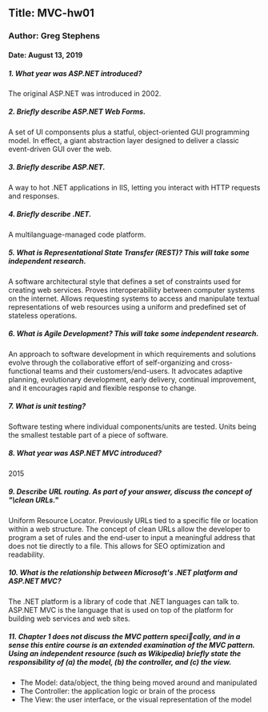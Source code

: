## Title: MVC-hw01
### Author: Greg Stephens
#### Date: August 13, 2019



##### 1. What year was ASP.NET introduced?
The original ASP.NET was introduced in 2002.
##### 2. Briefly describe ASP.NET Web Forms.
A set of UI componsents plus a statful, object-oriented GUI programming model. In effect, a giant abstraction layer designed to deliver a classic event-driven GUI over the web.

##### 3. Briefly describe ASP.NET.
A way to hot .NET applications in IIS, letting you interact with HTTP requests and responses.

##### 4. Briefly describe .NET.
A multilanguage-managed code platform.

##### 5. What is Representational State Transfer (REST)? This will take some independent research.
A software architectural style that defines a set of constraints used for creating web services. Proves interoperabiliity between computer systems on the internet. Allows requesting systems to access and manipulate textual representations of web resources using a uniform and predefined set of stateless operations.

##### 6. What is Agile Development? This will take some independent research.
An approach to software development in which requirements and solutions evolve through the collaborative effort of self-organizing and cross-functional teams and their customers/end-users. It advocates adaptive planning, evolutionary development, early delivery, continual improvement, and it encourages rapid and flexible response to change.

##### 7. What is unit testing?
Software testing where individual components/units are tested. Units being the smallest testable part of a piece of software.


##### 8. What year was ASP.NET MVC introduced?
2015


##### 9. Describe URL routing. As part of your answer, discuss the concept of "\clean URLs."
Uniform Resource Locator. Previously URLs tied to a specific file or location within a web structure. The concept of clean URLs allow the developer to program a set of rules and the end-user to input a meaningful address that does not tie directly to a file. This allows for SEO optimization and readability.


##### 10. What is the relationship between Microsoft's .NET platform and ASP.NET MVC?
The .NET platform is a library of code that .NET languages can talk to. ASP.NET MVC is the language that is used on top of the platform for building web services and web sites.


##### 11. Chapter 1 does not discuss the MVC pattern specically, and in a sense this entire course is an extended examination of the MVC pattern. Using an independent resource (such as Wikipedia) briefly state the responsibility of (a) the model, (b) the controller, and (c) the view.
- The Model: data/object, the thing being moved around and manipulated
- The Controller: the application logic or brain of the process
- The View: the user interface, or the visual representation of the model
